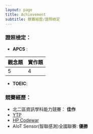 ```yaml
---
layout: page
title: Achievement
subtitle: 競賽經歷/證照檢定
---
```


### 證照檢定：

- **APCS** :


| 觀念題 | 實作題 |
| -------- | -------- |
| 5     | 4     |

- **TOEIC**:

### 競賽經歷：

- 北二區資訊學科能力競賽： **佳作**
- [YTP](https://www.tw-ytp.com/)
- [HP Codewar](https://www.hpcodewars.com.tw/)
- AIoT Sensor(智聯感測)全國聯賽: **優勝**

